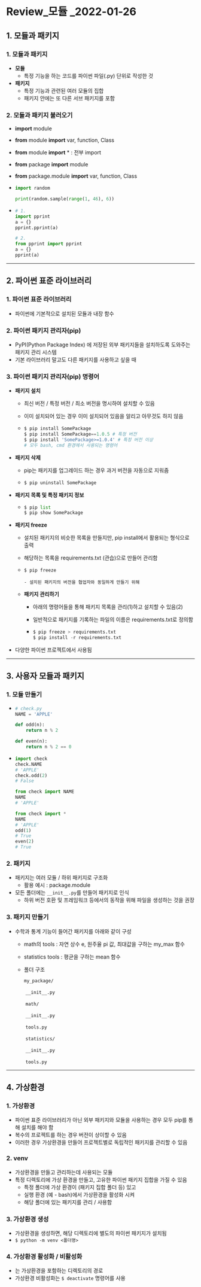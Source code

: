 # Review_모듈 _2022-01-26



## 1. 모듈과 패키지

### 1. 모듈과 패키지

- **모듈**
  - 특정 기능을 하는 코드를 파이썬 파일(.py) 단위로 작성한 것
- **패키지**
  - 특정 기능과 관련된 여러 모듈의 집합
  - 패키지 안에는 또 다른 서브 패키지를 포함

### 2. 모듈과 패키지 불러오기

- **import** module
- **from** module **import** var, function, Class
- **from** module **import** * : 전부 import

- **from** package **import** module
- **from** package.module **import** var, function, Class

- ```python
  import random
  
  print(random.sample(range(1, 46), 6))
  ```

- ```python
  # 1. 
  import pprint
  a = {}
  pprint.pprint(a)
  
  # 2.
  from pprint import pprint
  a = {}
  pprint(a)
  ```

-----



## 2. 파이썬 표준 라이브러리

### 1. 파이썬 표준 라이브러리

- 파이썬에 기본적으로 설치된 모듈과 내장 함수

### 2. 파이썬 패키지 관리자(pip)

- PyPI(Python Package Index) 에 저장된 외부 패키지들을 설치하도록 도와주는 패키지 관리 시스템
- 기본 라이브러리 말고도 다른 패키지를 사용하고 싶을 때

### 3. 파이썬 패키지 관리자(pip) 명령어

- **패키지 설치**

  - 최신 버전 / 특정 버전 / 최소 버전을 명시하여 설치할 수 있음

  - 이미 설치되어 있는 경우 이미 설치되어 있음을 알리고 아무것도 하지 않음

  - ```python
    $ pip install SomePackage 
    $ pip install SomePackage==1.0.5 # 특정 버전
    $ pip install 'SomePackage>=1.0.4' # 특정 버전 이상
    # 모두 bash, cmd 환경에서 사용되는 명령어
    ```

- **패키지 삭제**

  - pip는 패키지를 업그레이드 하는 경우 과거 버전을 자동으로 지워줌

  - ```python
    $ pip uninstall SomePackage
    ```

- **패키지 목록 및 특정 패키지 정보**

  - ```python
    $ pip list
    $ pip show SomePackage
    ```

- **패키지 freeze**

  - 설치된 패키지의 비슷한 목록을 만들지만, pip install에서 활용되는 형식으로 출력

  - 해당하는 목록을 requirements.txt (관습)으로 만들어 관리함

  - ```python
    $ pip freeze
    ```

  		- 설치된 패키지의 버전을 협업자와 동일하게 만들기 위해

  - **패키지 관리하기**

    - 아래의 명령어들을 통해 패키지 목록을 관리(1)하고 설치할 수 있음(2)

    - 일반적으로 패키지를 기록하는 파일의 이름은 requirements.txt로 정의함

    - ```python
      $ pip freeze > requirements.txt
      $ pip install -r requirements.txt
      ```

- 다양한 파이썬 프로젝트에서 사용됨

----



## 3. 사용자 모듈과 패키지

### 1. 모듈 만들기

- ```python
  # check.py
  NAME = 'APPLE'
  
  def odd(n):
      return n % 2
  
  def even(n):
      return n % 2 == 0
  ```

- ```python
  import check
  check.NAME
  # 'APPLE'
  check.odd(2)
  # False
  
  from check import NAME
  NAME
  # 'APPLE'
  
  from check import *
  NAME
  # 'APPLE'
  odd(1)
  # True
  even(2)
  # True
  ```

### 2. 패키지

- 패키지는 여러 모듈 / 하위 패키지로 구조화
  - 활용 예시 : package.module
- 모든 폴더에는 `__init__.py`를 만들어 패키지로 인식
  - 하위 버전 호환 및 프레임워크 등에서의 동작을 위해 파일을 생성하는 것을 권장

### 3. 패키지 만들기

- 수학과 통계 기능이 들어간 패키지를 아래와 같이 구성

  - math의 tools : 자연 상수 e, 원주율 pi 값, 최대값을 구하는 my_max 함수

  - statistics tools : 평균을 구하는 mean 함수

  - 폴더 구조

    `my_package/`

    ​		`__init__.py`

    ​		`math/`

    ​				`__init__.py`

    ​				`tools.py`

    ​		`statistics/`

    ​				`__init__.py`

    ​				`tools.py`

-----



## 4. 가상환경

### 1. 가상환경

- 파이썬 표준 라이브러리가 아닌 외부 패키지와 모듈을 사용하는 경우 모두 pip를 통해 설치를 해야 함
- 복수의 프로젝트를 하는 경우 버전이 상이할 수 있음
- 이러한 경우 가상환경을 만들어 프로젝트별로 독립적인 패키지를 관리할 수 있음

### 2. venv

- 가상환경을 만들고 관리하는데 사용되는 모듈
- 특정 디렉토리에 가상 환경을 만들고, 고유한 파이썬 패키지 집합을 가질 수 있음
  - 특정 폴더에 가상 환경이 (패키지 집합 폴더 등) 있고
  - 실행 환경 (예 - bash)에서 가상환경을 활성화 시켜
  - 해당 폴더에 있는 패키지를 관리 / 사용함

### 3. 가상환경 생성

- 가상환경을 생성하면, 해당 디렉토리에 별도의 파이썬 패키지가 설치됨
- `$ python -m venv <폴더명>`

### 4. 가상환경 활성화 / 비활성화

- <venv>는 가상환경을 포함하는 디렉토리의 경로
- 가상환경 비활성화는 `$ deactivate` 명령어를 사용

